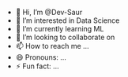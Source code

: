 - 👋 Hi, I’m @Dev-Saur
- 👀 I’m interested in Data Science
- 🌱 I’m currently learning ML
- 💞️ I’m looking to collaborate on 
- 📫 How to reach me ...
- 😄 Pronouns: ...
- ⚡ Fun fact: ...

<!---
Dev-Saur/Dev-Saur is a ✨ special ✨ repository because its `README.md` (this file) appears on your GitHub profile.
You can click the Preview link to take a look at your changes.
--->
